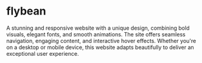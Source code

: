 # flybean
A stunning and responsive website with a unique design, combining bold visuals, elegant fonts, and smooth animations. The site offers seamless navigation, engaging content, and interactive hover effects. Whether you're on a desktop or mobile device, this website adapts beautifully to deliver an exceptional user experience.
